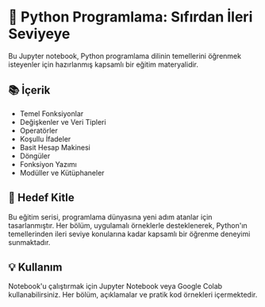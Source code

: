 # 🐍 Python Programlama: Sıfırdan İleri Seviyeye

Bu Jupyter notebook, Python programlama dilinin temellerini öğrenmek isteyenler için hazırlanmış kapsamlı bir eğitim materyalidir.

## 📚 İçerik

- Temel Fonksiyonlar
- Değişkenler ve Veri Tipleri
- Operatörler
- Koşullu İfadeler
- Basit Hesap Makinesi
- Döngüler
- Fonksiyon Yazımı
- Modüller ve Kütüphaneler

## 🎯 Hedef Kitle

Bu eğitim serisi, programlama dünyasına yeni adım atanlar için tasarlanmıştır. Her bölüm, uygulamalı örneklerle desteklenerek, Python'ın temellerinden ileri seviye konularına kadar kapsamlı bir öğrenme deneyimi sunmaktadır.

## 💡 Kullanım

Notebook'u çalıştırmak için Jupyter Notebook veya Google Colab kullanabilirsiniz. Her bölüm, açıklamalar ve pratik kod örnekleri içermektedir.
